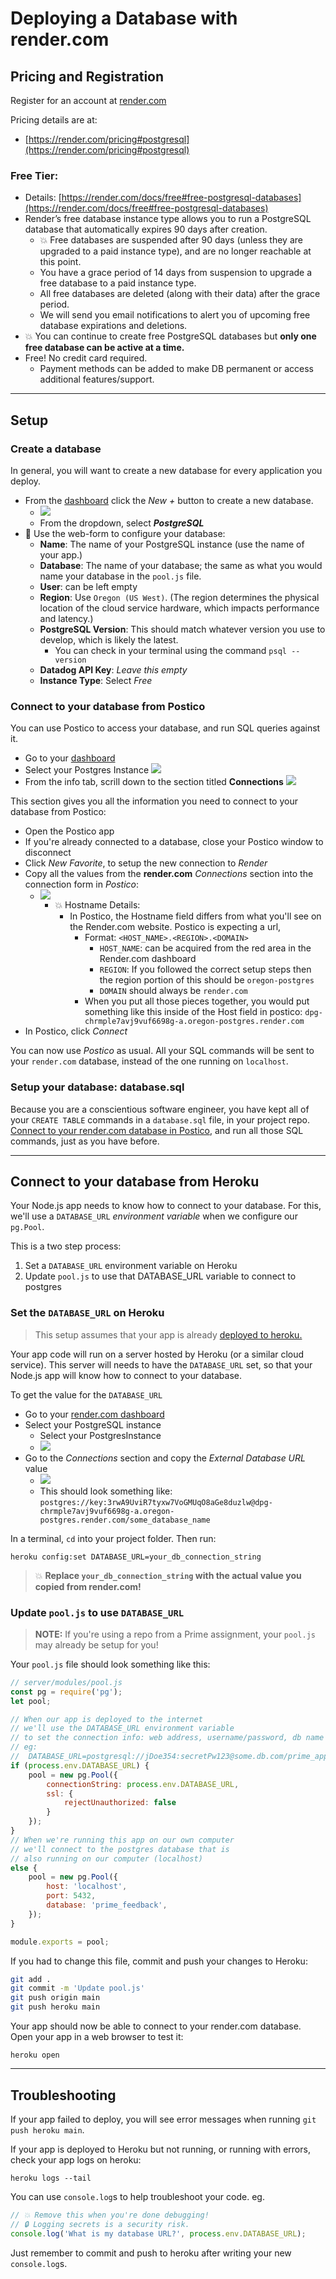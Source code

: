 # Deploying a Database with render.com

## Pricing and Registration

Register for an account at [render.com](https://dashboard.render.com/register?next=%2F)

Pricing details are at:

- [https://render.com/pricing#postgresql](https://render.com/pricing#postgresql)

### Free Tier:

- Details: [https://render.com/docs/free#free-postgresql-databases](https://render.com/docs/free#free-postgresql-databases)
- Render’s free database instance type allows you to run a PostgreSQL database that automatically expires 90 days after creation.
	- 💥 Free databases are suspended after 90 days (unless they are upgraded to a paid instance type), and are no longer reachable at this point. 
	- You have a grace period of 14 days from suspension to upgrade a free database to a paid instance type. 
	- All free databases are deleted (along with their data) after the grace period.
	- We will send you email notifications to alert you of upcoming free database expirations and deletions.
- 💥 You can continue to create free PostgreSQL databases but **only one free database can be active at a time.**
- Free! No credit card required.
    - Payment methods can be added to make DB permanent or access additional features/support.

---

## Setup

### Create a database

In general, you will want to create a new database for every application you deploy.

- From the [dashboard](https://dashboard.render.com/) click the _New +_ button to create a new database. 
    - ![](../images/render-00.png)
	- From the dropdown, select _**PostgreSQL**_
- 📝 Use the web-form to configure your database:
	- **Name**: The name of your PostgreSQL instance (use the name of your app.)
	- **Database**: The name of your database; the same as what you would name your database in the `pool.js` file.
	- **User**: can be left empty
	- **Region**: Use `Oregon (US West)`. (The region determines the physical location of the cloud service hardware, which impacts performance and latency.)
	- **PostgreSQL Version**: This should match whatever version you use to develop, which is likely the latest.
		- You can check in your terminal using the command `psql --version`
	- **Datadog API Key**: _Leave this empty_
	- **Instance Type**: Select _Free_

### Connect to your database from Postico

You can use Postico to access your database, and run SQL queries against it.

- Go to your [dashboard](https://dashboard.render.com/)
- Select your Postgres Instance
![](../images/render-01.png)
- From the info tab, scrill down to the section titled **Connections**
![](../images/render-02.png)

This section gives you all the information you need to connect to your database from Postico:

- Open the Postico app
- If you're already connected to a database, close your Postico window to disconnect
- Click _New Favorite_, to setup the new connection to _Render_
- Copy all the values from the **render.com** _Connections_ section into the connection form in _Postico_:
    - ![](../images/render-03.png)
        - 💥 Hostname Details:
            - In Postico, the Hostname field differs from what you'll see on the Render.com website. Postico is expecting a url,
                - Format: `<HOST_NAME>.<REGION>.<DOMAIN>`
                    - `HOST_NAME`: can be acquired from the red area in the Render.com dashboard
                    - `REGION`: If you followed the correct setup steps then the region portion of this should be `oregon-postgres`
                    - `DOMAIN` should always be `render.com`
                - When you put all those pieces together, you would put something like this inside of the Host field in postico: `dpg-chrmple7avj9vuf6698g-a.oregon-postgres.render.com`
- In Postico, click _Connect_


You can now use _Postico_ as usual. All your SQL commands will be sent to  your `render.com` database, instead of the one running on `localhost`.


### Setup your database: database.sql

Because you are a conscientious software engineer, you have kept all of your `CREATE TABLE` commands in a `database.sql` file, in your project repo. [Connect to your render.com database in Postico](#connect-to-your-database), and run all those SQL commands, just as you have before.

---

## Connect to your database from Heroku

Your Node.js app needs to know how to connect to your database. For this, we'll use a `DATABASE_URL` _environment variable_ when we configure our `pg.Pool`.

This is a two step process:

1. Set a `DATABASE_URL` environment variable on Heroku
2. Update `pool.js` to use that DATABASE_URL variable to connect to postgres

### Set the `DATABASE_URL` on Heroku

> This setup assumes that your app is already [deployed to heroku.](./deploy-heroku.md)

Your app code will run on a server hosted by Heroku (or a similar cloud service). This server will needs to have the `DATABASE_URL` set, so that your Node.js app will know how to connect to your database.

To get the value for the `DATABASE_URL`

- Go to your [render.com dashboard](https://dashboard.render.com/)
- Select your PostgreSQL instance
    - Select your PostgresInstance
    - ![](../images/render-01.png)
- Go to the _Connections_ section and copy the _External Database URL_ value
    - ![](../images/render-04.png)
    - This should look something like: `postgres://key:3rwA9UviR7tyxw7VoGMUqO8aGe8duzlw@dpg-chrmple7avj9vuf6698g-a.oregon-postgres.render.com/some_database_name`

In a terminal, `cd` into your project folder. Then run:

```
heroku config:set DATABASE_URL=your_db_connection_string
```

> 💥 **Replace `your_db_connection_string` with the actual value you copied from render.com!**

### Update `pool.js` to use `DATABASE_URL`

> **NOTE:** If you're using a repo from a Prime assignment, your `pool.js` may already be setup for you!

Your `pool.js` file should look something like this:

```js
// server/modules/pool.js
const pg = require('pg');
let pool;

// When our app is deployed to the internet 
// we'll use the DATABASE_URL environment variable
// to set the connection info: web address, username/password, db name
// eg: 
//  DATABASE_URL=postgresql://jDoe354:secretPw123@some.db.com/prime_app
if (process.env.DATABASE_URL) {
    pool = new pg.Pool({
        connectionString: process.env.DATABASE_URL,
        ssl: {
            rejectUnauthorized: false
        }
    });
}
// When we're running this app on our own computer
// we'll connect to the postgres database that is 
// also running on our computer (localhost)
else {
    pool = new pg.Pool({
        host: 'localhost',
        port: 5432,
        database: 'prime_feedback', 
    });
}

module.exports = pool;
```

If you had to change this file, commit and push your changes to Heroku:

```sh
git add .
git commit -m 'Update pool.js'
git push origin main
git push heroku main
```

Your app should now be able to connect to your render.com database. Open your app in a web browser to test it:

```
heroku open
```

---

## Troubleshooting

If your app failed to deploy, you will see error messages when running `git push heroku main`.

If your app is deployed to Heroku but not running, or running with errors, check your app logs on heroku:

```
heroku logs --tail
```

You can use `console.log`s to help troubleshoot your code. eg.

```js
// 💥 Remove this when you're done debugging! 
// 🔒 Logging secrets is a security risk.
console.log('What is my database URL?', process.env.DATABASE_URL);
```

Just remember to commit and push to heroku after writing your new `console.log`s.
